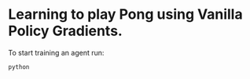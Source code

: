 # Learning to play Pong using Vanilla Policy Gradients.
To start training an agent run:
```
python 
```
